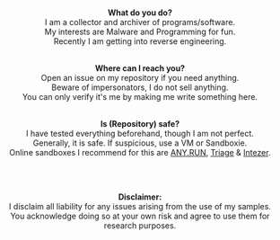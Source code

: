<p align="center">
<br>
<b>What do you do?</b><br>  
I am a collector and archiver of programs/software.<br>
My interests are Malware and Programming for fun.<br>
Recently I am getting into reverse engineering.<br>
  
<p align="center">
<br>
<b>Where can I reach you?</b><br>
Open an issue on my repository if you need anything.<br>
Beware of impersonators, I do not sell anything.<br>
You can only verify it's me by making me write something here.<br>
</p>

<p align="center">
<br>
<b>Is (Repository) safe?</b><br>
I have tested everything beforehand, though I am not perfect.<br>
Generally, it is safe. If suspicious, use a VM or Sandboxie.<br>
Online sandboxes I recommend for this are <a href="https://app.any.run">ANY.RUN</a>, <a href="https://tria.ge">Triage</a> & <a href="https://analyze.intezer.com">Intezer</a>.<br>
</p>
  
<p align="center">
<br>
<img src="https://komarev.com/ghpvc/?username=Yuankong666&style=for-the-badge&color=88C0C8" alt=""/>
</p>
<p align="center">

<p align="center">
<br>
<b>Disclaimer:</b><br>
I disclaim all liability for any issues arising from the use of my samples.<br>
You acknowledge doing so at your own risk and agree to use them for research purposes.</sup>
</p>
<p align="center">
